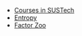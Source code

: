 - [Courses in SUSTech](/docs/Courses%20in%20SUSTech/README.md)
- [Entropy](/docs/entropy/README.md)
- [Factor Zoo](/docs/factor%20zoo/README.md)